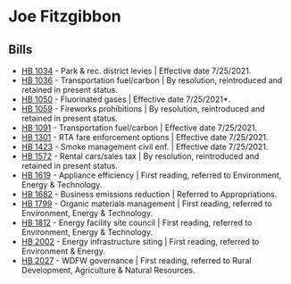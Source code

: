 # Joe Fitzgibbon
## Bills
* [HB 1034](/bill/2021-22/hb/1034/) - Park & rec. district levies | Effective date 7/25/2021.
* [HB 1036](/bill/2021-22/hb/1036/) - Transportation fuel/carbon | By resolution, reintroduced and retained in present status.
* [HB 1050](/bill/2021-22/hb/1050/) - Fluorinated gases | Effective date 7/25/2021*.
* [HB 1059](/bill/2021-22/hb/1059/) - Fireworks prohibitions | By resolution, reintroduced and retained in present status.
* [HB 1091](/bill/2021-22/hb/1091/) - Transportation fuel/carbon | Effective date 7/25/2021.
* [HB 1301](/bill/2021-22/hb/1301/) - RTA fare enforcement options | Effective date 7/25/2021.
* [HB 1423](/bill/2021-22/hb/1423/) - Smoke management civil enf. | Effective date 7/25/2021.
* [HB 1572](/bill/2021-22/hb/1572/) - Rental cars/sales tax | By resolution, reintroduced and retained in present status.
* [HB 1619](/bill/2021-22/hb/1619/) - Appliance efficiency | First reading, referred to Environment, Energy & Technology.
* [HB 1682](/bill/2021-22/hb/1682/) - Business emissions reduction | Referred to Appropriations.
* [HB 1799](/bill/2021-22/hb/1799/) - Organic materials management | First reading, referred to Environment, Energy & Technology.
* [HB 1812](/bill/2021-22/hb/1812/) - Energy facility site council | First reading, referred to Environment, Energy & Technology.
* [HB 2002](/bill/2021-22/hb/2002/) - Energy infrastructure siting | First reading, referred to Environment & Energy.
* [HB 2027](/bill/2021-22/hb/2027/) - WDFW governance | First reading, referred to Rural Development, Agriculture & Natural Resources.
